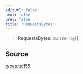 ```yaml
---
editUrl: false
next: false
prev: false
title: "RequestsBytes"
---
```


> **RequestsBytes**: `Uint8Array`[]

## Source

[types.ts:155](https://github.com/evmts/tevm-monorepo/blob/main/packages/block/src/types.ts#L155)
